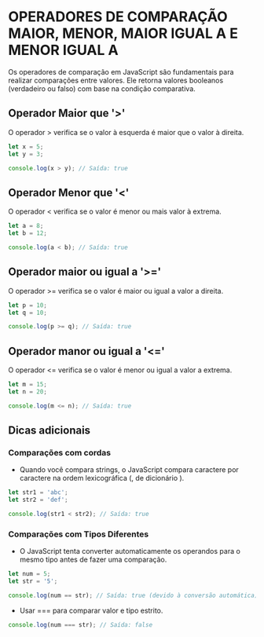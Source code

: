 # OPERADORES DE COMPARAÇÃO MAIOR, MENOR, MAIOR IGUAL A E MENOR IGUAL A

Os operadores de comparação em JavaScript são fundamentais para realizar comparações entre valores. Ele retorna valores booleanos (verdadeiro ou falso) com base na condição comparativa.

## Operador Maior que '>'

O operador > verifica se o valor à esquerda é maior que o valor à direita.

```js
let x = 5;
let y = 3;

console.log(x > y); // Saída: true
```

## Operador Menor que '<'

O operador < verifica se o valor é menor ou mais valor à extrema.

```js
let a = 8;
let b = 12;

console.log(a < b); // Saída: true
```

## Operador maior ou igual a '>='

O operador >= verifica se o valor é maior ou igual a valor a direita.

```js
let p = 10;
let q = 10;

console.log(p >= q); // Saída: true
```

## Operador manor ou igual a '<='

O operador <= verifica se o valor é menor ou igual a valor a extrema.

```js
let m = 15;
let n = 20;

console.log(m <= n); // Saída: true
```

## Dicas adicionais

### Comparações com cordas

- Quando você compara strings, o JavaScript compara caractere por caractere na ordem lexicográfica (, de dicionário ).

```js
let str1 = 'abc';
let str2 = 'def';

console.log(str1 < str2); // Saída: true
```

### Comparações com Tipos Diferentes

- O JavaScript tenta converter automaticamente os operandos para o mesmo tipo antes de fazer uma comparação.

```js
let num = 5;
let str = '5';

console.log(num == str); // Saída: true (devido à conversão automática)
```

- Usar === para comparar valor e tipo estrito.

```js
console.log(num === str); // Saída: false
```
